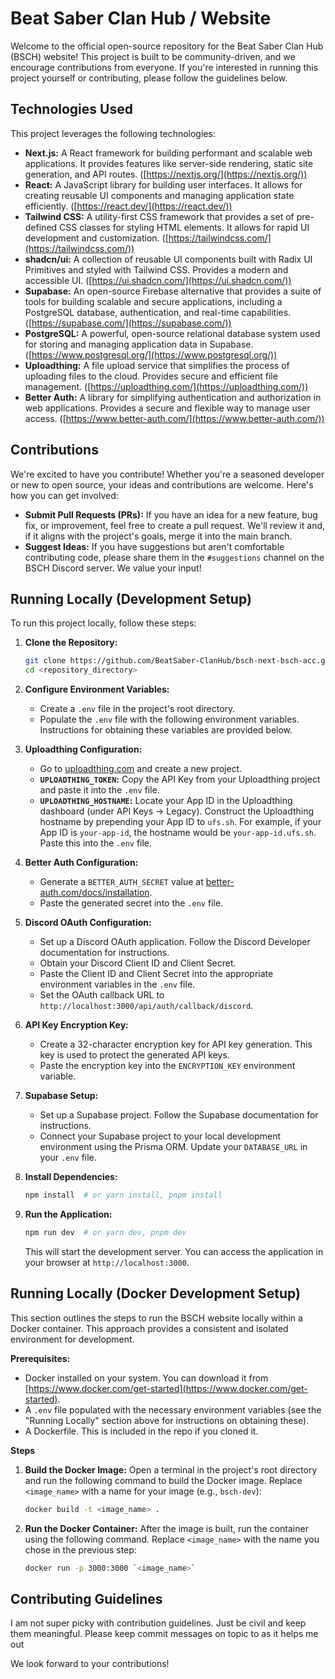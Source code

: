 # Beat Saber Clan Hub / Website

Welcome to the official open-source repository for the Beat Saber Clan Hub (BSCH) website! This project is built to be community-driven, and we encourage contributions from everyone. If you're interested in running this project yourself or contributing, please follow the guidelines below.

## Technologies Used

This project leverages the following technologies:

- **Next.js:** A React framework for building performant and scalable web applications. It provides features like server-side rendering, static site generation, and API routes. ([https://nextjs.org/](https://nextjs.org/))
- **React:** A JavaScript library for building user interfaces. It allows for creating reusable UI components and managing application state efficiently. ([https://react.dev/](https://react.dev/))
- **Tailwind CSS:** A utility-first CSS framework that provides a set of pre-defined CSS classes for styling HTML elements. It allows for rapid UI development and customization. ([https://tailwindcss.com/](https://tailwindcss.com/))
- **shadcn/ui:** A collection of reusable UI components built with Radix UI Primitives and styled with Tailwind CSS. Provides a modern and accessible UI. ([https://ui.shadcn.com/](https://ui.shadcn.com/))
- **Supabase:** An open-source Firebase alternative that provides a suite of tools for building scalable and secure applications, including a PostgreSQL database, authentication, and real-time capabilities. ([https://supabase.com/](https://supabase.com/))
- **PostgreSQL:** A powerful, open-source relational database system used for storing and managing application data in Supabase. ([https://www.postgresql.org/](https://www.postgresql.org/))
- **Uploadthing:** A file upload service that simplifies the process of uploading files to the cloud. Provides secure and efficient file management. ([https://uploadthing.com/](https://uploadthing.com/))
- **Better Auth:** A library for simplifying authentication and authorization in web applications. Provides a secure and flexible way to manage user access. ([https://www.better-auth.com/](https://www.better-auth.com/))

## Contributions

We're excited to have you contribute! Whether you're a seasoned developer or new to open source, your ideas and contributions are welcome. Here's how you can get involved:

- **Submit Pull Requests (PRs):** If you have an idea for a new feature, bug fix, or improvement, feel free to create a pull request. We'll review it and, if it aligns with the project's goals, merge it into the main branch.
- **Suggest Ideas:** If you have suggestions but aren't comfortable contributing code, please share them in the `#suggestions` channel on the BSCH Discord server. We value your input!

## Running Locally (Development Setup)

To run this project locally, follow these steps:

1.  **Clone the Repository:**

    ```bash
    git clone https://github.com/BeatSaber-ClanHub/bsch-next-bsch-acc.git
    cd <repository_directory>
    ```

2.  **Configure Environment Variables:**

    - Create a `.env` file in the project's root directory.
    - Populate the `.env` file with the following environment variables. Instructions for obtaining these variables are provided below.

3.  **Uploadthing Configuration:**

    - Go to [uploadthing.com](https://uploadthing.com/) and create a new project.
    - **`UPLOADTHING_TOKEN`:** Copy the API Key from your Uploadthing project and paste it into the `.env` file.
    - **`UPLOADTHING_HOSTNAME`:** Locate your App ID in the Uploadthing dashboard (under API Keys -> Legacy). Construct the Uploadthing hostname by prepending your App ID to `ufs.sh`. For example, if your App ID is `your-app-id`, the hostname would be `your-app-id.ufs.sh`. Paste this into the `.env` file.

4.  **Better Auth Configuration:**

    - Generate a `BETTER_AUTH_SECRET` value at [better-auth.com/docs/installation](https://www.better-auth.com/docs/installation).
    - Paste the generated secret into the `.env` file.

5.  **Discord OAuth Configuration:**

    - Set up a Discord OAuth application. Follow the Discord Developer documentation for instructions.
    - Obtain your Discord Client ID and Client Secret.
    - Paste the Client ID and Client Secret into the appropriate environment variables in the `.env` file.
    - Set the OAuth callback URL to `http://localhost:3000/api/auth/callback/discord`.

6.  **API Key Encryption Key:**

    - Create a 32-character encryption key for API key generation. This key is used to protect the generated API keys.
    - Paste the encryption key into the `ENCRYPTION_KEY` environment variable.

7.  **Supabase Setup:**

    - Set up a Supabase project. Follow the Supabase documentation for instructions.
    - Connect your Supabase project to your local development environment using the Prisma ORM. Update your `DATABASE_URL` in your `.env` file.

8.  **Install Dependencies:**

    ```bash
    npm install  # or yarn install, pnpm install
    ```

9.  **Run the Application:**

    ```bash
    npm run dev  # or yarn dev, pnpm dev
    ```

    This will start the development server. You can access the application in your browser at `http://localhost:3000`.

## Running Locally (Docker Development Setup)

This section outlines the steps to run the BSCH website locally within a Docker container. This approach provides a consistent and isolated environment for development.

**Prerequisites:**

- Docker installed on your system. You can download it from [https://www.docker.com/get-started](https://www.docker.com/get-started).
- A `.env` file populated with the necessary environment variables (see the "Running Locally" section above for instructions on obtaining these).
- A Dockerfile. This is included in the repo if you cloned it.

**Steps**

1. **Build the Docker Image:** Open a terminal in the project's root directory and run the following command to build the Docker image. Replace `<image_name>` with a name for your image (e.g., `bsch-dev`):

   ```bash
   docker build -t <image_name> .
   ```

2. **Run the Docker Container:** After the image is built, run the container using the following command. Replace `<image_name>` with the name you chose in the previous step:

   ```bash
   docker run -p 3000:3000 `<image_name>`
   ```

## Contributing Guidelines

I am not super picky with contribution guidelines. Just be civil and keep them meaningful. Please keep commit messages on topic to as it helps me out

We look forward to your contributions!
